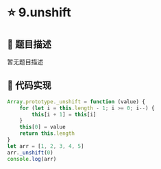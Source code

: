 # ⭐ 9.unshift



## 📎 题目描述
暂无题目描述

## 📎 代码实现
```typescript
Array.prototype._unshift = function (value) {
    for (let i = this.length - 1; i >= 0; i--) {
        this[i + 1] = this[i]
    }
    this[0] = value
    return this.length
}
let arr = [1, 2, 3, 4, 5]
arr._unshift(0)
console.log(arr)

```
